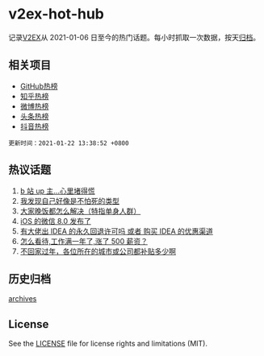 # v2ex-hot-hub

 记录[V2EX](https://www.v2ex.com/)从 2021-01-06 日至今的热门话题。每小时抓取一次数据，按天[归档](archives)。
 
 ## 相关项目

- [GitHub热榜](https://github.com/lonnyzhang423/github-hot-hub)
- [知乎热榜](https://github.com/lonnyzhang423/zhihu-hot-hub)
- [微博热榜](https://github.com/lonnyzhang423/weibo-hot-hub)
- [头条热榜](https://github.com/lonnyzhang423/toutiao-hot-hub)
- [抖音热榜](https://github.com/lonnyzhang423/douyin-hot-hub)


 `更新时间：2021-01-22 13:38:52 +0800`

## 热议话题

1. [b 站 up 主...心里堵得慌](https://www.v2ex.com/t/747217)
1. [我发现自己好像是不怕死的类型](https://www.v2ex.com/t/747083)
1. [大家晚饭都怎么解决（特指单身人群）](https://www.v2ex.com/t/747115)
1. [iOS 的微信 8.0 发布了](https://www.v2ex.com/t/747150)
1. [有大佬出 IDEA 的永久回退许可吗 或者 购买 IDEA 的优惠渠道](https://www.v2ex.com/t/747060)
1. [怎么看待,工作满一年了,涨了 500 薪资？](https://www.v2ex.com/t/747298)
1. [不回家过年，各位所在的城市或公司都补贴多少啊](https://www.v2ex.com/t/747246)

## 历史归档

[archives](archives)

## License

See the [LICENSE](LICENSE) file for license rights and limitations (MIT).

